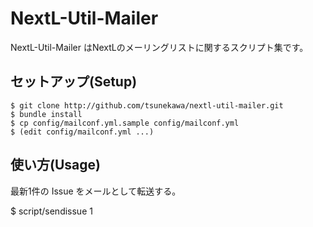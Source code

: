 NextL-Util-Mailer
=================

NextL-Util-Mailer はNextLのメーリングリストに関するスクリプト集です。

セットアップ(Setup)
-------------------

    $ git clone http://github.com/tsunekawa/nextl-util-mailer.git
    $ bundle install
    $ cp config/mailconf.yml.sample config/mailconf.yml
    $ (edit config/mailconf.yml ...)

使い方(Usage)
-------------

最新1件の Issue をメールとして転送する。

  $ script/sendissue 1
